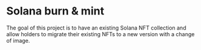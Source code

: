 # Solana burn & mint

The goal of this project is to have an existing Solana NFT collection and allow holders to migrate their existing NFTs to a new version with a change of image.